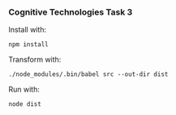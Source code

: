 ### Cognitive Technologies Task 3

Install with:
```
npm install
```

Transform with:
```
./node_modules/.bin/babel src --out-dir dist
```

Run with:
```
node dist
```
